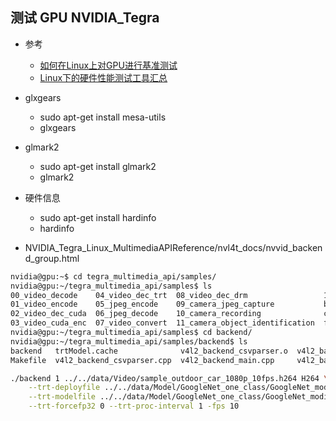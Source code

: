 ## 测试 GPU NVIDIA_Tegra


- 参考 
    - [如何在Linux上对GPU进行基准测试](https://www.howtoing.com/linux-gpu-benchmark)
    - [Linux下的硬件性能测试工具汇总](http://blog.topspeedsnail.com/archives/9192)
- glxgears
    - sudo apt-get install mesa-utils
    - glxgears
- glmark2
    - sudo apt-get install glmark2
    - glmark2
    
- 硬件信息
    - sudo apt-get install hardinfo
    - hardinfo
    
- NVIDIA_Tegra_Linux_MultimediaAPIReference/nvl4t_docs/nvvid_backend_group.html

```bash
nvidia@gpu:~$ cd tegra_multimedia_api/samples/
nvidia@gpu:~/tegra_multimedia_api/samples$ ls
00_video_decode    04_video_dec_trt  08_video_dec_drm                 12_camera_v4l2_cuda  Rules.mk
01_video_encode    05_jpeg_encode    09_camera_jpeg_capture           backend              v4l2cuda
02_video_dec_cuda  06_jpeg_decode    10_camera_recording              common
03_video_cuda_enc  07_video_convert  11_camera_object_identification  frontend
nvidia@gpu:~/tegra_multimedia_api/samples$ cd backend/
nvidia@gpu:~/tegra_multimedia_api/samples/backend$ ls
backend   trtModel.cache              v4l2_backend_csvparser.o  v4l2_backend_main.o
Makefile  v4l2_backend_csvparser.cpp  v4l2_backend_main.cpp     v4l2_backend_test.h

./backend 1 ../../data/Video/sample_outdoor_car_1080p_10fps.h264 H264 \
    --trt-deployfile ../../data/Model/GoogleNet_one_class/GoogleNet_modified_oneClass_halfHD.prototxt \
    --trt-modelfile ../../data/Model/GoogleNet_one_class/GoogleNet_modified_oneClass_halfHD.caffemodel \
    --trt-forcefp32 0 --trt-proc-interval 1 -fps 10
    
```    